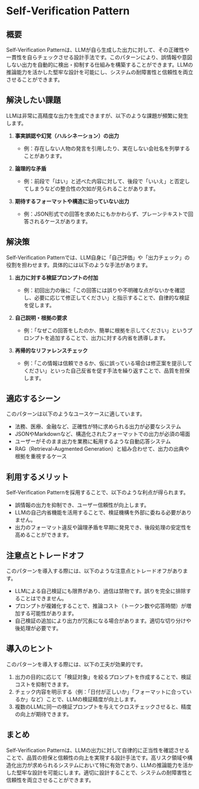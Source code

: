 # Self‑Verification Pattern

## 概要
Self‑Verification Patternは、LLMが自ら生成した出力に対して、その正確性や一貫性を自らチェックさせる設計手法です。このパターンにより、誤情報や意図しない出力を自動的に検出・抑制する仕組みを構築することができます。LLMの推論能力を活かした堅牢な設計を可能にし、システムの耐障害性と信頼性を両立させることができます。

## 解決したい課題
LLMは非常に高精度な出力を生成できますが、以下のような課題が頻繁に発生します。

1. **事実誤認や幻覚（ハルシネーション）の出力**
   - 例：存在しない人物の発言を引用したり、実在しない会社名を列挙することがあります。

2. **論理的な矛盾**
   - 例：前段で「はい」と述べた内容に対して、後段で「いいえ」と否定してしまうなどの整合性の欠如が見られることがあります。

3. **期待するフォーマットや構造に沿っていない出力**
   - 例：JSON形式での回答を求めたにもかかわらず、プレーンテキストで回答されるケースがあります。

## 解決策
Self‑Verification Patternでは、LLM自身に「自己評価」や「出力チェック」の役割を担わせます。具体的には以下のような手法があります。

1. **出力に対する検証プロンプトの付加**
   - 例：初回出力の後に「この回答には誤りや不明確な点がないかを確認し、必要に応じて修正してください」と指示することで、自律的な検証を促します。

2. **自己説明・根拠の要求**
   - 例：「なぜこの回答をしたのか、簡単に根拠を示してください」というプロンプトを追加することで、出力に対する内省を誘導します。

3. **再帰的なリファレンスチェック**
   - 例：「この情報は信頼できるか、仮に誤っている場合は修正案を提示してください」といった自己反省を促す手法を繰り返すことで、品質を担保します。

## 適応するシーン
このパターンは以下のようなユースケースに適しています。

- 法務、医療、金融など、正確性が特に求められる出力が必要なシステム
- JSONやMarkdownなど、構造化されたフォーマットでの出力が必須の場面
- ユーザーがそのまま出力を業務に転用するような自動応答システム
- RAG（Retrieval-Augmented Generation）と組み合わせて、出力の出典や根拠を重視するケース

## 利用するメリット
Self‑Verification Patternを採用することで、以下のような利点が得られます。

- 誤情報の出力を抑制でき、ユーザー信頼性が向上します。
- LLMの自己内省機能を活用することで、検証機構を外部に委ねる必要がありません。
- 出力のフォーマット違反や論理矛盾を早期に発見でき、後段処理の安定性を高めることができます。

## 注意点とトレードオフ
このパターンを導入する際には、以下のような注意点とトレードオフがあります。

- LLMによる自己検証にも限界があり、過信は禁物です。誤りを完全に排除することはできません。
- プロンプトが複雑化することで、推論コスト（トークン数や応答時間）が増加する可能性があります。
- 自己検証の追加により出力が冗長になる場合があります。適切な切り分けや後処理が必要です。

## 導入のヒント
このパターンを導入する際には、以下の工夫が効果的です。

1. 出力の目的に応じて「検証対象」を絞るプロンプトを作成することで、検証コストを抑制できます。
2. チェック内容を明示する（例：「日付が正しいか」「フォーマットに合っているか」など）ことで、LLMの検証精度が向上します。
3. 複数のLLMに同一の検証プロンプトを与えてクロスチェックさせると、精度の向上が期待できます。

## まとめ
Self‑Verification Patternは、LLMの出力に対して自律的に正当性を確認させることで、品質の担保と信頼性の向上を実現する設計手法です。高リスク領域や構造化出力が求められるシステムにおいて特に有効であり、LLMの推論能力を活かした堅牢な設計を可能にします。適切に設計することで、システムの耐障害性と信頼性を両立させることができます。